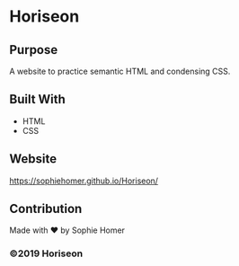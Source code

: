 # Horiseon

## Purpose
A website to practice semantic HTML and condensing CSS.

## Built With
* HTML
* CSS

## Website
https://sophiehomer.github.io/Horiseon/

## Contribution
Made with ❤️ by Sophie Homer

### ©️2019 Horiseon